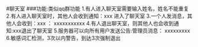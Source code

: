 #聊天室
###功能:类似qq群功能
    1.有人进入聊天室需要输入姓名，姓名不能重复
    2.有人进入聊天室时，其他人会收到通知：xxx 进入了聊天室
    3.一个人发消息，其他人会收到：xxx ： xxxxxxxxxxx
    4.有人退出聊天室，则其他人也会收到通知:xxx退出了聊天室
    5.服务器可以向所有用户发送公告:管理员消息： xxxxxxxxx
    6.敏感词汇检测，3次以内警告，到达3次强制退出